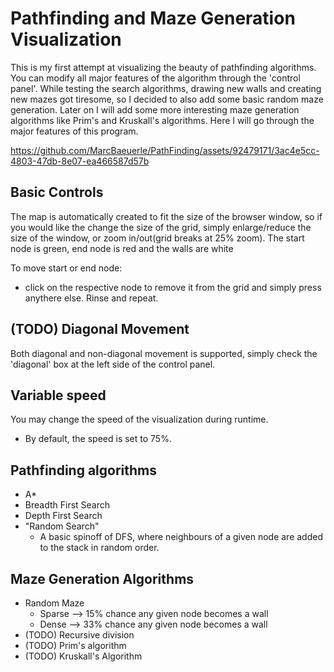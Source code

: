 # Pathfinding and Maze Generation Visualization
This is my first attempt at visualizing the beauty of pathfinding algorithms. You can modify all major features of the algorithm through the 'control panel'. While testing the search algorithms, drawing new walls and creating new mazes got tiresome, so I decided to also add some basic random maze generation. Later on I will add some more interesting maze generation algorithms like Prim's and Kruskall's algorithms. Here I will go through the major features of this program.  


https://github.com/MarcBaeuerle/PathFinding/assets/92479171/3ac4e5cc-4803-47db-8e07-ea466587d57b


## Basic Controls
The map is automatically created to fit the size of the browser window, so if you would like the change the size of the grid, simply enlarge/reduce the size of the window, or zoom in/out(grid breaks at 25% zoom).
The start node is green, end node is red and the walls are white

To move start or end node:
- click on the respective node to remove it from the grid and simply press anythere else. Rinse and repeat.

## (TODO) Diagonal Movement
Both diagonal and non-diagonal movement is supported, simply check the 'diagonal' box at the left side of the control panel.

## Variable speed
You may change the speed of the visualization during runtime.
- By default, the speed is set to 75%.


## Pathfinding algorithms
- A*
- Breadth First Search
- Depth First Search
- "Random Search"
  - A basic spinoff of DFS, where neighbours of a given node are added to the stack in random order.


## Maze Generation Algorithms
- Random Maze
  - Sparse --> 15% chance any given node becomes a wall
  - Dense  --> 33% chance any given node becomes a wall
- (TODO) Recursive division
- (TODO) Prim's algorithm
- (TODO) Kruskall's Algorithm
